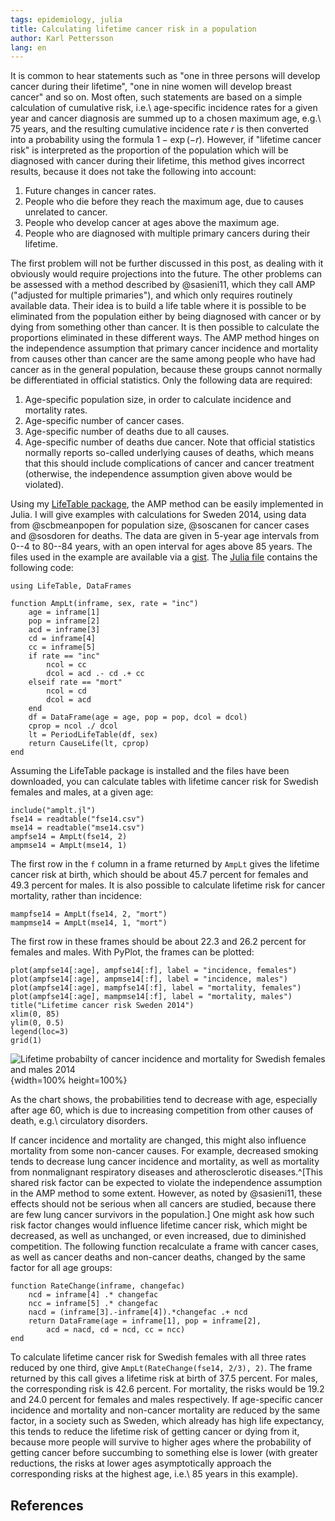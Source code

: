 ```yaml
---
tags: epidemiology, julia
title: Calculating lifetime cancer risk in a population
author: Karl Pettersson
lang: en
---
```


It is common to hear statements such as "one in three persons will develop
cancer during their lifetime", "one in nine women will develop breast cancer"
and so on. Most often, such statements are based on a simple calculation of
cumulative risk, i.e.\ age-specific incidence rates for a given year and cancer
diagnosis are summed up to a chosen maximum age, e.g.\ 75 years, and the resulting
cumulative incidence rate $r$ is then converted into a probability using the
formula $1-\exp(-r)$. However, if "lifetime cancer risk" is interpreted as the
proportion of the population which will be diagnosed with cancer during their
lifetime, this method gives incorrect results, because it does not take the
following into account:

1. Future changes in cancer rates.
2. People who die before they reach the maximum age, due to causes unrelated to cancer.
3. People who develop cancer at ages above the maximum age.
4. People who are diagnosed with multiple primary cancers during their
   lifetime.

The first problem will not be further discussed in this post, as dealing with it
obviously would require projections into the future. The other problems can be
assessed with a method described by @sasieni11, which they call AMP ("adjusted
for multiple primaries"), and which only requires routinely
available data. Their idea is to build a life table where it is possible to
be eliminated from the population either by being diagnosed with cancer or by
dying from something other than cancer. It is then possible to calculate the
proportions eliminated in these different ways. The AMP method hinges on
the independence assumption that primary cancer incidence and mortality from causes other
than cancer are the same among people who have had cancer as in the general
population, because these groups cannot normally be differentiated in official
statistics. Only the following data are required:

1. Age-specific population size, in order to calculate incidence and mortality
   rates.
2. Age-specific number of cancer cases.
3. Age-specific number of deaths due to all causes.
4. Age-specific number of deaths due cancer. Note that official statistics
   normally reports so-called underlying causes of deaths, which means that
   this should include complications of cancer and cancer treatment (otherwise,
   the independence assumption given above would be violated).

Using my [LifeTable package](https://github.com/klpn/LifeTable.jl), the AMP method
can be easily implemented in Julia. I will give examples with calculations for
Sweden 2014, using data from @scbmeanpopen for population size, @soscanen
for cancer cases and @sosdoren for deaths. The data are given in 5-year age
intervals from 0--4 to 80--84 years, with an open interval for ages above 85
years.
The files used in the example are available via a
[gist](https://gist.github.com/klpn/3ab1feff67d6e938fecc61c8307ce394). The
[Julia
file](https://gist.github.com/klpn/3ab1feff67d6e938fecc61c8307ce394#file-amplt-jl) 
contains the following code:

``` {.julia .numberLines}
using LifeTable, DataFrames

function AmpLt(inframe, sex, rate = "inc")
	age = inframe[1]
	pop = inframe[2]
	acd = inframe[3]
	cd = inframe[4]
	cc = inframe[5]
	if rate == "inc"
		ncol = cc
		dcol = acd .- cd .+ cc
	elseif rate == "mort"
		ncol = cd
		dcol = acd
	end
	df = DataFrame(age = age, pop = pop, dcol = dcol)
	cprop = ncol ./ dcol 
	lt = PeriodLifeTable(df, sex)
	return CauseLife(lt, cprop)
end
```

Assuming the LifeTable package is installed and the files have been downloaded,
you can calculate tables with lifetime cancer risk for Swedish females and males,
at a given age:

``` {.julia .numberLines}
include("amplt.jl")
fse14 = readtable("fse14.csv")
mse14 = readtable("mse14.csv")
ampfse14 = AmpLt(fse14, 2)
ampmse14 = AmpLt(mse14, 1)
```

The first row in the `f` column in a frame returned by `AmpLt` gives the
lifetime cancer risk at birth, which should be about 45.7 percent for females
and 49.3 percent for males. It is also possible to calculate lifetime risk for
cancer mortality, rather than incidence:

``` {.julia .numberLines}
mampfse14 = AmpLt(fse14, 2, "mort")
mampmse14 = AmpLt(mse14, 1, "mort")
```

The first row in these frames should be about 22.3 and 26.2 percent for
females and males. With PyPlot, the frames can be plotted:

``` {.julia .numberLines}
plot(ampfse14[:age], ampfse14[:f], label = "incidence, females")
plot(ampfse14[:age], ampmse14[:f], label = "incidence, males")
plot(ampfse14[:age], mampfse14[:f], label = "mortality, females")
plot(ampfse14[:age], mampmse14[:f], label = "mortality, males")
title("Lifetime cancer risk Sweden 2014")
xlim(0, 85)
ylim(0, 0.5)
legend(loc=3)
grid(1)
```

![Lifetime probabilty of cancer incidence and mortality for Swedish females and
males 2014](../images/Se14CancLt.svg){width=100% height=100%}

As the chart shows, the probabilities tend to decrease with age, especially
after age 60, which is due to increasing competition from other causes of
death, e.g.\ circulatory disorders.

If cancer incidence and mortality are changed, this might also influence
mortality from some non-cancer causes. For example, decreased smoking tends to
decrease lung cancer incidence and mortality, as well as mortality from
nonmalignant respiratory diseases and atherosclerotic diseases.^[This shared
risk factor can be expected to violate the independence assumption in the AMP
method to some extent. However, as noted by @sasieni11, these effects should not be
serious when all cancers are studied, because there are few lung
cancer survivors in the population.] One might ask
how such risk factor changes would influence lifetime cancer risk, which might
be decreased, as well as unchanged, or even increased, due to diminished
competition. The following function recalculate a frame with cancer cases, as
well as cancer deaths and non-cancer deaths, changed by the same factor for all
age groups:

``` {.julia .numberLines}
function RateChange(inframe, changefac)
	ncd = inframe[4] .* changefac
	ncc = inframe[5] .* changefac
	nacd = (inframe[3].-inframe[4]).*changefac .+ ncd
	return DataFrame(age = inframe[1], pop = inframe[2],
		acd = nacd, cd = ncd, cc = ncc)
end
```

To calculate lifetime cancer risk for Swedish females with all three rates
reduced by one third, give `AmpLt(RateChange(fse14, 2/3), 2)`. The frame
returned by this call gives a lifetime risk at birth of 37.5 percent. For
males, the corresponding risk is 42.6 percent. For mortality, the risks would
be 19.2 and 24.0 percent for females and males respectively. If age-specific
cancer incidence and mortality and non-cancer mortality are reduced by
the same factor, in a society such as Sweden, which already has high life
expectancy, this tends to reduce the lifetime risk of getting cancer or dying from
it, because more people will survive to higher ages where the probability
of getting cancer before succumbing to something else is lower (with greater
reductions, the risks at lower ages asymptotically approach the corresponding
risks at the highest age, i.e.\ 85 years in this example).

## References
